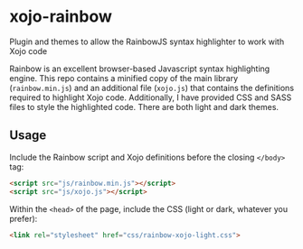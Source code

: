 # xojo-rainbow
Plugin and themes to allow the RainbowJS syntax highlighter to work with Xojo code

Rainbow is an excellent browser-based Javascript syntax highlighting engine. This repo contains a minified copy of the main library (`rainbow.min.js`) and an additional file (`xojo.js`) that contains the definitions required to highlight Xojo code. Additionally, I have provided CSS and SASS files to style the highlighted code. There are both light and dark themes.

## Usage
Include the Rainbow script and Xojo definitions before the closing `</body>` tag:

```html
<script src="js/rainbow.min.js"></script>
<script src="js/xojo.js"></script> 
```

Within the `<head>` of the page, include the CSS (light or dark, whatever you prefer):

```html
<link rel="stylesheet" href="css/rainbow-xojo-light.css">
```
